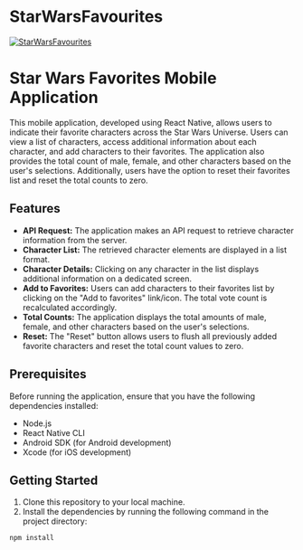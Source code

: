 # StarWarsFavourites

[![StarWarsFavourites](https://img.youtube.com/vi/IKirmHw-18o/0.jpg)](https://www.youtube.com/watch?v=IKirmHw-18o)

# Star Wars Favorites Mobile Application

This mobile application, developed using React Native, allows users to indicate their favorite characters across the Star Wars Universe. Users can view a list of characters, access additional information about each character, and add characters to their favorites. The application also provides the total count of male, female, and other characters based on the user's selections. Additionally, users have the option to reset their favorites list and reset the total counts to zero.

## Features

- **API Request:** The application makes an API request to retrieve character information from the server.
- **Character List:** The retrieved character elements are displayed in a list format.
- **Character Details:** Clicking on any character in the list displays additional information on a dedicated screen.
- **Add to Favorites:** Users can add characters to their favorites list by clicking on the "Add to favorites" link/icon. The total vote count is recalculated accordingly.
- **Total Counts:** The application displays the total amounts of male, female, and other characters based on the user's selections.
- **Reset:** The "Reset" button allows users to flush all previously added favorite characters and reset the total count values to zero.

## Prerequisites

Before running the application, ensure that you have the following dependencies installed:

- Node.js
- React Native CLI
- Android SDK (for Android development)
- Xcode (for iOS development)

## Getting Started

1. Clone this repository to your local machine.
2. Install the dependencies by running the following command in the project directory:

```shell
npm install
```
